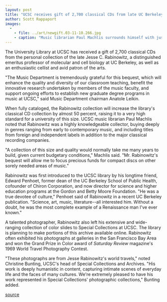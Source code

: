 ```yaml
---
layout: post
title: "UCSC receives gift of 2,700 classical CDs from late UC Berkeley professor"
author: Scott Rappaport
images:
  -
    - file: ../art/newgift.03-11-10.266.jpg
    - caption: "Music librarian Paul Machlis surrounds himself with just a few of the 2,700 classical CDs donated to the UCSC library by the late Berkeley professor Jesse Rabinowitz. Photo: Scott Rappaport"
---
```


The University Library at UCSC has received a gift of 2,700 classical CDs from the personal collection of the late Jesse C. Rabinowitz, a distinguished emeritus professor of molecular and cell biology at UC Berkeley, as well as an enthusiastic cellist and avid patron of the arts.

"The Music Department is tremendously grateful for this bequest, which will enhance the quality and diversity of our classroom teaching, benefit the innovative research undertaken by members of the music faculty, and support ongoing efforts to establish new graduate degree programs in music at UCSC," said Music Department chairman Anatole Leikin.   

When fully cataloged, the Rabinowitz collection will increase the library's classical CD collection by almost 50 percent, raising it to a very high standard for a university of this size. UCSC music librarian Paul Machlis noted that Rabinowitz was a highly knowledgeable collector, buying deeply in genres ranging from early to contemporary music, and including titles from foreign and independent labels in addition to the major classical recording companies.   

"A collection of this size and quality would normally take me many years to build, given current budgetary conditions," Machlis said. "Mr. Rabinowitz's bequest will allow me to focus precious funds for compact discs on other sorely needed areas of music."  

Rabinowitz was first introduced to the UCSC library by his longtime friend, Edward Penhoet, former dean of the UC Berkeley School of Public Health, cofounder of Chiron Corporation, and now director for science and higher education programs at the Gordon and Betty Moore Foundation. "He was a true devotee of culture," Penhoet said of Rabinowitz in a recent UC Berkeley publication. "Science, art, music, literature--all interested him. Without a doubt, he was the most complete example of a Renaissance man I've ever known."  

A talented photographer, Rabinowitz also left his extensive and wide-ranging collection of color slides to Special Collections at UCSC. The library is planning to make portions of this archive available online. Rabinowitz often exhibited his photographs at galleries in the San Francisco Bay Area and won the Grand Prize in Color award of _Saturday Review_ magazine's 1969 World Travel Photography Contest.   

"These photographs are from Jesse Rabinowitz's world travels," noted Christine Bunting, UCSC's head of Special Collections and Archives. "His work is deeply humanistic in content, capturing intimate scenes of everyday life and the faces of many cultures. We're extremely pleased to have his work represented in Special Collections' photographic collections," Bunting added.  
  

[source](http://www1.ucsc.edu/currents/03-04/12-08/CURRENTS%20ONLINE/03-04/11-10/music.html "Permalink to music")
